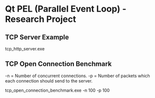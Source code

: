 Qt PEL (Parallel Event Loop) - Research Project
===============================================

TCP Server Example
------------------

  tcp_http_server.exe
  
TCP Open Connection Benchmark
-----------------------------

-n = Number of concurrent connections.
-p = Number of packets which each connection should send to the server.

  tcp_open_connection_benchmark.exe -n 100 -p 100

